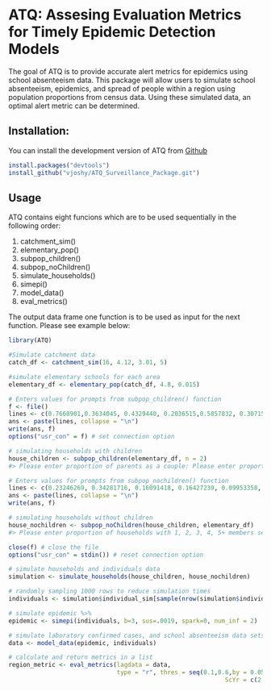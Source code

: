 
<!-- README.md is generated from README.Rmd. Please edit that file -->

# ATQ: Assesing Evaluation Metrics for Timely Epidemic Detection Models

<!-- badges: start -->
<!-- badges: end -->

The goal of ATQ is to provide accurate alert metrics for epidemics using
school absenteeism data. This package will allow users to simulate
school absenteeism, epidemics, and spread of people within a region
using population proportions from census data. Using these simulated
data, an optimal alert metric can be determined.

## Installation:

You can install the development version of ATQ from
[Github](https://github.com/vjoshy/ATQ_Surveillance_Package)

``` r
install.packages("devtools")
install_github("vjoshy/ATQ_Surveillance_Package.git")
```

## Usage

ATQ contains eight funcions which are to be used sequentially in the
following order:  

1.  catchment_sim()
2.  elementary_pop()
3.  subpop_children()
4.  subpop_noChildren()
5.  simulate_households()
6.  simepi()
7.  model_data()
8.  eval_metrics()

The output data frame one function is to be used as input for the next
function. Please see example below:

``` r
library(ATQ)

#Simulate catchment data
catch_df <- catchment_sim(16, 4.12, 3.01, 5)

#simulate elementary schools for each area
elementary_df <- elementary_pop(catch_df, 4.8, 0.015)

# Enters values for prompts from subpop_children() function
f <- file()
lines <- c(0.7668901,0.3634045, 0.4329440, 0.2036515,0.5857832, 0.3071523, 0.1070645,0.4976825)
ans <- paste(lines, collapse = "\n")
write(ans, f)
options("usr_con" = f) # set connection option

# simulating households with children
house_children <- subpop_children(elementary_df, n = 2)
#> Please enter proportion of parents as a couple: Please enter proportion of coupled parents with 1, 2, 3+ children separated by space:Please enter proportion of single parents with 1, 2, 3+ children separated by space:Please enter proportion of children that are of elementary school age:

# Enters values for prompts from subpop_nochildren() function
lines <- c(0.23246269, 0.34281716, 0.16091418, 0.16427239, 0.09953358, 0.4277052)
ans <- paste(lines, collapse = "\n")
write(ans, f)

# simulating households without children
house_nochildren <- subpop_noChildren(house_children, elementary_df)
#> Please enter proportion of households with 1, 2, 3, 4, 5+ members separted by space: Please enter proportion of households with children:

close(f) # close the file
options("usr_con" = stdin()) # reset connection option

# simulate households and individuals data
simulation <- simulate_households(house_children, house_nochildren)

# randomly sampling 1000 rows to reduce simulation times
individuals <- simulation$individual_sim[sample(nrow(simulation$individual_sim),1000),]

# simulate epidemic %>% 
epidemic <- simepi(individuals, b=3, sus=.0019, spark=0, num_inf = 2)

# simulate laboratory confirmed cases, and school absenteeism data sets
data <- model_data(epidemic, individuals)

# calculate and return metrics in a list
region_metric <- eval_metrics(lagdata = data,
                              type = "r", thres = seq(0.1,0.6,by = 0.05),
                                                            ScYr = c(2:10), yr.weights = c(1:9)/sum(c(1:9)))
```

